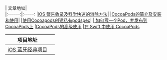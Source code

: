 

##

|   文章地址|  
|:------:|:-----:
|[iOS 警告收录及科学快速的消除方法](http://www.cocoachina.com/ios/20150914/13287.html)|
|[CocoaPods的简介及安装和使用](http://blog.csdn.net/eduora_meimei/article/details/44410373)|
|[使用Cocoapods创建私有podspec](http://blog.wtlucky.com/blog/2015/02/26/create-private-podspec/)|
|[ 如何写一个Pod，并发布到CocoaPods上](http://blog.csdn.net/becomedragonlong/article/details/45933345#0-tsina-1-22915-397232)
|[CocoaPods的高级使用](http://supermao.cn/cocoapodsde-xie-lue-wei-gao-ji-ding-dian-de-shi-yong/)
|[在 Swift 中使用 CocoaPods](http://andelf.github.io/blog/2014/06/23/use-cocoapods-with-swift/)



|   项目地址 |      |
|:-----:|:---:
|[iOS 蓝牙经典项目](https://github.com/coolnameismy/BabyBluetooth)|











